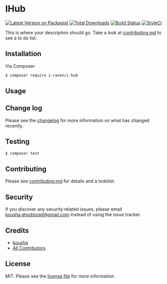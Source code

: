 # IHub

[![Latest Version on Packagist][ico-version]][link-packagist]
[![Total Downloads][ico-downloads]][link-downloads]
[![Build Status][ico-travis]][link-travis]
[![StyleCI][ico-styleci]][link-styleci]

This is where your description should go. Take a look at [contributing.md](contributing.md) to see a to do list.

## Installation

Via Composer

``` bash
$ composer require i-raven/i-hub
```

## Usage

## Change log

Please see the [changelog](changelog.md) for more information on what has changed recently.

## Testing

``` bash
$ composer test
```

## Contributing

Please see [contributing.md](contributing.md) for details and a todolist.

## Security

If you discover any security related issues, please email kousha.ghodsizad@gmail.com instead of using the issue tracker.

## Credits

- [kousha][link-author]
- [All Contributors][link-contributors]

## License

MIT. Please see the [license file](license.md) for more information.

[ico-version]: https://img.shields.io/packagist/v/i-raven/i-hub.svg?style=flat-square
[ico-downloads]: https://img.shields.io/packagist/dt/i-raven/i-hub.svg?style=flat-square
[ico-travis]: https://img.shields.io/travis/i-raven/i-hub/master.svg?style=flat-square
[ico-styleci]: https://styleci.io/repos/12345678/shield

[link-packagist]: https://packagist.org/packages/i-raven/i-hub
[link-downloads]: https://packagist.org/packages/i-raven/i-hub
[link-travis]: https://travis-ci.org/i-raven/i-hub
[link-styleci]: https://styleci.io/repos/12345678
[link-author]: https://github.com/i-raven
[link-contributors]: ../../contributors
